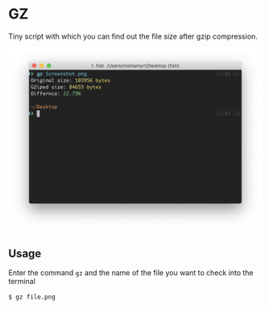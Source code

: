 # GZ
Tiny script with which you can find out the file size after gzip compression.

<p align="center">
<img src="./terminal@2x.png" width="646" height="auto">
</p>

## Usage

Enter the command `gz` and the name of the file you want to check into the terminal

```sh
$ gz file.png
```

